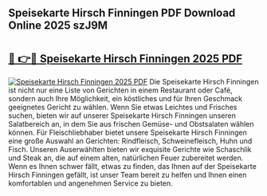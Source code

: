 ## Speisekarte Hirsch Finningen PDF Download Online 2025 szJ9M

# <h2><a href="http://gc9bkok.nevu.top/?p=Speisekarte+Hirsch+Finningen">🔗 👉🔴 Speisekarte Hirsch Finningen 2025 PDF</a></h2>

[![Speisekarte Hirsch Finningen 2025 PDF](https://i.imgur.com/dBaPXMq.png)](http://gc9bkok.nevu.top/?p=Speisekarte+Hirsch+Finningen)
Die Speisekarte Hirsch Finningen ist nicht nur eine Liste von Gerichten in einem Restaurant oder Café, sondern auch Ihre Möglichkeit, ein köstliches und für Ihren Geschmack geeignetes Gericht zu wählen. Wenn Sie etwas Leichtes und Frisches suchen, bieten wir auf unserer Speisekarte Hirsch Finningen unseren Salatbereich an, in dem Sie aus frischen Gemüse- und Obstsalaten wählen können. Für Fleischliebhaber bietet unsere Speisekarte Hirsch Finningen eine große Auswahl an Gerichten: Rindfleisch, Schweinefleisch, Huhn und Fisch. Unseren Auserwählten bieten wir exquisite Gerichte wie Schaschlik und Steak an, die auf einem alten, natürlichen Feuer zubereitet werden. Wenn es Ihnen schwer fällt, etwas zu finden, das Ihnen auf der Speisekarte Hirsch Finningen gefällt, ist unser Team bereit zu helfen und Ihnen einen komfortablen und angenehmen Service zu bieten.
